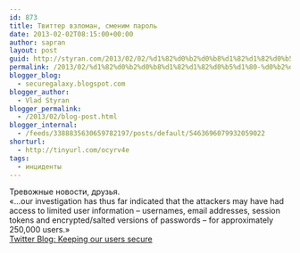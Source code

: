 ```yaml
---
id: 873
title: Твиттер взломан, сменим пароль
date: 2013-02-02T08:15:00+00:00
author: sapran
layout: post
guid: http://styran.com/2013/02/02/%d1%82%d0%b2%d0%b8%d1%82%d1%82%d0%b5%d1%80-%d0%b2%d0%b7%d0%bb%d0%be%d0%bc%d0%b0%d0%bd-%d1%81%d0%bc%d0%b5%d0%bd%d0%b8%d0%bc-%d0%bf%d0%b0%d1%80%d0%be%d0%bb%d1%8c/
permalink: /2013/02/%d1%82%d0%b2%d0%b8%d1%82%d1%82%d0%b5%d1%80-%d0%b2%d0%b7%d0%bb%d0%be%d0%bc%d0%b0%d0%bd-%d1%81%d0%bc%d0%b5%d0%bd%d0%b8%d0%bc-%d0%bf%d0%b0%d1%80%d0%be%d0%bb%d1%8c/
blogger_blog:
  - securegalaxy.blogspot.com
blogger_author:
  - Vlad Styran
blogger_permalink:
  - /2013/02/blog-post.html
blogger_internal:
  - /feeds/3388835630659782197/posts/default/5463696079932059022
shorturl:
  - http://tinyurl.com/ocyrv4e
tags:
  - инциденты
---
```

<div dir="ltr">
  Тревожные новости, друзья.
</div>

<div dir="ltr">
  &#171;&#8230;our investigation has thus far indicated that the attackers may have had access to limited user information – usernames, email addresses, session tokens and encrypted/salted versions of passwords – for approximately 250,000 users.&#187;
</div>

<div dir="ltr">
  <a href="http://blog.twitter.com/2013/02/keeping-our-users-secure.html?m=1">Twitter Blog: Keeping our users secure</a>
</div>

<div class="addtoany_share_save_container addtoany_content_bottom">
  <div class="a2a_kit a2a_kit_size_32 addtoany_list a2a_target" id="wpa2a_264">
    <a class="a2a_button_facebook" href="http://www.addtoany.com/add_to/facebook?linkurl=https%3A%2F%2Fblog.styran.com%2F2013%2F02%2F%25d1%2582%25d0%25b2%25d0%25b8%25d1%2582%25d1%2582%25d0%25b5%25d1%2580-%25d0%25b2%25d0%25b7%25d0%25bb%25d0%25be%25d0%25bc%25d0%25b0%25d0%25bd-%25d1%2581%25d0%25bc%25d0%25b5%25d0%25bd%25d0%25b8%25d0%25bc-%25d0%25bf%25d0%25b0%25d1%2580%25d0%25be%25d0%25bb%25d1%258c%2F&linkname=%D0%A2%D0%B2%D0%B8%D1%82%D1%82%D0%B5%D1%80%20%D0%B2%D0%B7%D0%BB%D0%BE%D0%BC%D0%B0%D0%BD%2C%20%D1%81%D0%BC%D0%B5%D0%BD%D0%B8%D0%BC%20%D0%BF%D0%B0%D1%80%D0%BE%D0%BB%D1%8C" title="Facebook" rel="nofollow" target="_blank"></a><a class="a2a_button_twitter" href="http://www.addtoany.com/add_to/twitter?linkurl=https%3A%2F%2Fblog.styran.com%2F2013%2F02%2F%25d1%2582%25d0%25b2%25d0%25b8%25d1%2582%25d1%2582%25d0%25b5%25d1%2580-%25d0%25b2%25d0%25b7%25d0%25bb%25d0%25be%25d0%25bc%25d0%25b0%25d0%25bd-%25d1%2581%25d0%25bc%25d0%25b5%25d0%25bd%25d0%25b8%25d0%25bc-%25d0%25bf%25d0%25b0%25d1%2580%25d0%25be%25d0%25bb%25d1%258c%2F&linkname=%D0%A2%D0%B2%D0%B8%D1%82%D1%82%D0%B5%D1%80%20%D0%B2%D0%B7%D0%BB%D0%BE%D0%BC%D0%B0%D0%BD%2C%20%D1%81%D0%BC%D0%B5%D0%BD%D0%B8%D0%BC%20%D0%BF%D0%B0%D1%80%D0%BE%D0%BB%D1%8C" title="Twitter" rel="nofollow" target="_blank"></a><a class="a2a_button_google_plus" href="http://www.addtoany.com/add_to/google_plus?linkurl=https%3A%2F%2Fblog.styran.com%2F2013%2F02%2F%25d1%2582%25d0%25b2%25d0%25b8%25d1%2582%25d1%2582%25d0%25b5%25d1%2580-%25d0%25b2%25d0%25b7%25d0%25bb%25d0%25be%25d0%25bc%25d0%25b0%25d0%25bd-%25d1%2581%25d0%25bc%25d0%25b5%25d0%25bd%25d0%25b8%25d0%25bc-%25d0%25bf%25d0%25b0%25d1%2580%25d0%25be%25d0%25bb%25d1%258c%2F&linkname=%D0%A2%D0%B2%D0%B8%D1%82%D1%82%D0%B5%D1%80%20%D0%B2%D0%B7%D0%BB%D0%BE%D0%BC%D0%B0%D0%BD%2C%20%D1%81%D0%BC%D0%B5%D0%BD%D0%B8%D0%BC%20%D0%BF%D0%B0%D1%80%D0%BE%D0%BB%D1%8C" title="Google+" rel="nofollow" target="_blank"></a><a class="a2a_button_linkedin" href="http://www.addtoany.com/add_to/linkedin?linkurl=https%3A%2F%2Fblog.styran.com%2F2013%2F02%2F%25d1%2582%25d0%25b2%25d0%25b8%25d1%2582%25d1%2582%25d0%25b5%25d1%2580-%25d0%25b2%25d0%25b7%25d0%25bb%25d0%25be%25d0%25bc%25d0%25b0%25d0%25bd-%25d1%2581%25d0%25bc%25d0%25b5%25d0%25bd%25d0%25b8%25d0%25bc-%25d0%25bf%25d0%25b0%25d1%2580%25d0%25be%25d0%25bb%25d1%258c%2F&linkname=%D0%A2%D0%B2%D0%B8%D1%82%D1%82%D0%B5%D1%80%20%D0%B2%D0%B7%D0%BB%D0%BE%D0%BC%D0%B0%D0%BD%2C%20%D1%81%D0%BC%D0%B5%D0%BD%D0%B8%D0%BC%20%D0%BF%D0%B0%D1%80%D0%BE%D0%BB%D1%8C" title="LinkedIn" rel="nofollow" target="_blank"></a><a class="a2a_dd addtoany_share_save" href="https://www.addtoany.com/share"></a>
  </div>
</div>
